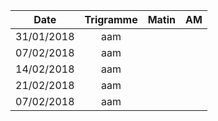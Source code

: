 |Date | Trigramme | Matin  | AM  |
|-----|:---------:|:------:|:---:|
| 31/01/2018 | aam |       |     |
| 07/02/2018 | aam |       |     |
| 14/02/2018 | aam |       |     |
| 21/02/2018 | aam |       |     |
| 07/02/2018 | aam |       |     |
